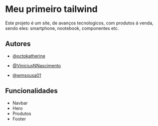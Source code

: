 
# Meu primeiro tailwind

Este projeto é um site, de avanços tecnologicos, com produtos á venda, sendo eles: smartphone, nootebook, componentes etc.


## Autores

- [@octokatherine](https://www.github.com/octokatherine)

- [@ViniciusNNascimento](https://github.com/ViniciusNNascimento)

- [@wmsousa01](https://github.com/wmsousa01)
## Funcionalidades

- Navbar
- Hero
- Produtos
- Footer


